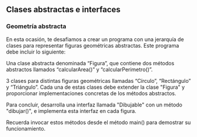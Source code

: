 ## Clases abstractas e interfaces

### Geometría abstracta

En esta ocasión, te desafiamos a crear un programa con una jerarquía de clases para representar figuras geométricas abstractas. Este programa debe incluir lo siguiente:

Una clase abstracta denominada “Figura”, que contiene dos métodos abstractos llamados “calcularArea()” y “calcularPerimetro()”.

3 clases para distintas figuras geométricas llamadas  “Círculo”, “Rectángulo” y “Triángulo”. Cada una de estas clases debe extender la clase "Figura" y proporcionar implementaciones concretas de los métodos abstractos.

Para concluir, desarrolla una interfaz llamada "Dibujable" con un método "dibujar()", e implementa esta interfaz en cada figura.

Recuerda invocar estos métodos desde el método main() para demostrar su funcionamiento.

